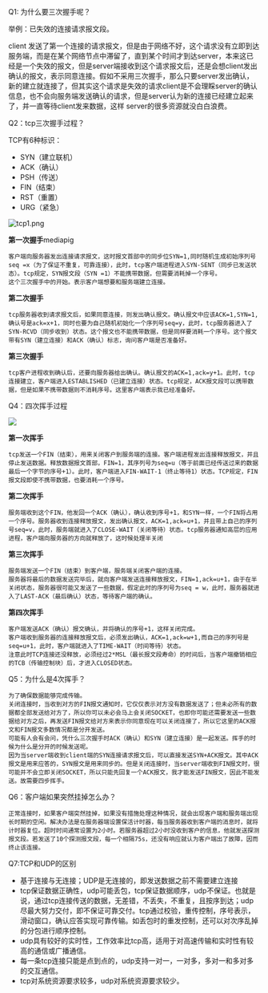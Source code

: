 Q1: 为什么要三次握手呢？

举例：已失效的连接请求报文段。

client 发送了第一个连接的请求报文，但是由于网络不好，这个请求没有立即到达服务端，而是在某个网络节点中滞留了，直到某个时间才到达server，本来这已经是一个失效的报文，但是server端接收到这个请求报文后，还是会想client发出确认的报文，表示同意连接。假如不采用三次握手，那么只要server发出确认，新的建立就连接了，但其实这个请求是失效的请求client是不会理睬server的确认信息，也不会向服务端发送确认的请求，但是server认为新的连接已经建立起来了，并一直等待client发来数据，这样 server的很多资源就没白白浪费。



Q2：tcp三次握手过程？

TCP有6种标识：

- SYN（建立联机）
- ACK（确认）
- PSH（传送）
- FIN（结束）
- RST（重置）
- URG（紧急）

![tcp1.png](E:\yangsuRecord\NetWork\tcp1.png)

**第一次握手**mediapig

```
客户端向服务器发出连接请求报文，这时报文首部中的同步位SYN=1,同时随机生成初始序列号 seq =x（为了保证不重复，可靠连接），此时，tcp客户端进程进入SYN-SENT（同步已发送状态）。tcp规定，SYN报文段（SYN =1）不能携带数据，但需要消耗掉一个序号。
这个三次握手中的开始。表示客户端想要和服务端建立连接。
```

**第二次握手**

```
tcp服务器收到请求报文后，如果同意连接，则发出确认报文。确认报文中应该ACK=1,SYN=1,确认号是ack=x+1，同时也要为自己随机初始化一个序列号seq=y，此时，tcp服务器进入了SYN-RCVD（同步收到）状态。这个报文也不能携带数据，但是同样要消耗一个序号。这个报文带有SYN（建立连接）和ACK（确认）标志，询问客户端是否准备好。
```

**第三次握手**

```
tcp客户进程收到确认后，还要向服务器给出确认。确认报文的ACK=1,ack=y+1。此时，tcp连接建立，客户端进入ESTABLISHED（已建立连接）状态。tcp规定，ACK报文段可以携带数据，但是如果不携带数据则不消耗序号。这里客户端表示我已经准备好。
```



Q4：四次挥手过程

![](E:\yangsuRecord\NetWork\tcp2.png)



**第一次挥手**

```
tcp发送一个FIN（结束），用来关闭客户到服务端的连接。客户端进程发出连接释放报文，并且停止发送数据。释放数据报文首部，FIN=1，其序列号为seq=u（等于前面已经传送过来的数据最后一个字节的序号+1）。此时，客户端进入FIN-WAIT-1（终止等待1）状态。TCP规定，FIN报文段即使不携带数据，也要消耗一个序号。
```

**第二次挥手**

```
服务端收到这个FIN，他发回一个ACK（确认），确认收到序号+1，和SYN一样，一个FIN将占用一个序号。服务器收到连接释放报文，发出确认报文，ACK=1,ack=u+1，并且带上自己的序列号seq=v，此时，服务端就进入了CLOSE-WAIT（关闭等待）状态。tcp服务器通知高层的应用进程，客户端向服务器的方向就释放了，这时候处理半关闭
```

**第三次挥手**

```
服务端发送一个FIN（结束）到客户端，服务端关闭客户端的连接。
服务器将最后的数据发送完毕后，就向客户端发送连接释放报文，FIN=1,ack=u+1，由于在半关闭状态，服务器很可能又发送了一些数据，假定此时的序列号为seq = w，此时，服务器就进入了LAST-ACK（最后确认）状态，等待客户端的确认。
```

**第四次挥手**

```
客户端发送ACK（确认）报文确认，并将确认的序号+1，这样关闭完成。
客户端收到服务器的连接释放报文后，必须发出确认，ACK=1,ack=w+1,而自己的序列号是seq=u+1，此时，客户端就进入了TIME-WAIT（时间等待）状态。
注意此时TCP连接还没释放，必须经过2*MSL（最长报文段寿命）的时间后，当客户端撤销相应的TCB（传输控制块）后，才进入CLOSED状态。
```



Q5：为什么是4次挥手？

```
为了确保数据能够完成传输。
关闭连接时，当收到对方的FIN报文通知时，它仅仅表示对方没有数据发送了；但未必所有的数据都全部发送给对方了，所以你可以未必会马上会关闭SOCKET，也即你可能还需要发送一些数据给对方之后，再发送FIN报文给对方来表示你同意现在可以关闭连接了，所以它这里的ACK报文和FIN报文多数情况都是分开发送。
可能有人会有会问，凭什么三次握手时ACK（确认）和SYN（建立连接）是一起发送。挥手的时候为什么是分开的时候发送呢。
因为当server端收到client端的SYN连接请求报文后，可以直接发送SYN+ACK报文。其中ACK报文是用来应答的，SYN报文是用来同步的。但是关闭连接时，当server端收到FIN报文时，很可能并不会立即关闭SOCKET，所以只能先回复一个ACK报文，我才能发送FIN报文，因此不能发送。故需要四步挥手。
```

Q6：客户端如果突然挂掉怎么办？

```
正常连接时，如果客户端突然挂掉，如果没有措施处理这种情况，就会出现客户端和服务端出现长时期的空闲。解决办法是在服务器端设置保活计时器，每当服务器收到客户端的消息时，就将计时器复位。超时时间通常设置为2小时。若服务器超过2小时没收到客户的信息，他就发送探测报文段。若发送了10个探测报文段，每一个相隔75s，还没有响应就认为客户端出了故障，因而终止该连接。
```

Q7:TCP和UDP的区别

- 基于连接与无连接；UDP是无连接的，即发送数据之前不需要建立连接
- tcp保证数据正确性，udp可能丢包，tcp保证数据顺序，udp不保证。也就是说，通过tcp连接传送的数据，无差错，不丢失，不重复，且按序到达；udp尽最大努力交付，即不保证可靠交付。tcp通过校验，重传控制，序号表示，滑动窗口，确认应答实现可靠传输。如丢包时的重发控制，还可以对次序乱掉的分包进行顺序控制。
- udp具有较好的实时性，工作效率比tcp高，适用于对高速传输和实时性有较高的通信或广播通信。
- 每一条tcp连接只能是点到点的，udp支持一对一，一对多，多对一和多对多的交互通信。
- tcp对系统资源要求较多，udp对系统资源要求较少。

